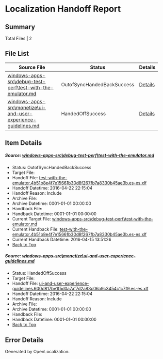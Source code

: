 # <a name='report-top'></a> Localization Handoff Report

## Summary
 Total Files | 2

## File List
 Source File | Status | Details 
 ----------- | ------ | ------- 
 [windows-apps-src\debug-test-perf\test-with-the-emulator.md](https://github.com/Microsoft/windows-apps/blob/0ecd53a1cbfe0efc4cef9bbb3ffac872247dd407/windows-apps-src/debug-test-perf/test-with-the-emulator.md) | OutofSyncHandedBackSuccess | [Details](#a47a00042725bcc0826e1371f1c35560b6e3db551952)
 [windows-apps-src\monetize\ui-and-user-experience-guidelines.md](https://github.com/Microsoft/windows-apps/blob/3a6011f5735d69b1981b2e4dbd3a154f5b6b182b/windows-apps-src/monetize/ui-and-user-experience-guidelines.md) | HandedOffSuccess | [Details](#e7ef8b3361baebbab243254f78b25d3f3404aa5e3299)

## Item Details
##### <a name='a47a00042725bcc0826e1371f1c35560b6e3db551952'></a> Source: [windows-apps-src\debug-test-perf\test-with-the-emulator.md](https://github.com/Microsoft/windows-apps/blob/0ecd53a1cbfe0efc4cef9bbb3ffac872247dd407/windows-apps-src/debug-test-perf/test-with-the-emulator.md)
* Status: OutofSyncHandedBackSuccess
* Target File: 
* Handoff File: [test-with-the-emulator.4b51b8e4f7e15661b30d8f267fb7a8330b45ae3b.es-es.xlf](https://github.com/Microsoft/WDG.handoff/blob/270af7e6a9792baa992544b2060baebc533edb6d/ol-handoff/Microsoft/windows-apps.es-es/master/test-with-the-emulator.4b51b8e4f7e15661b30d8f267fb7a8330b45ae3b.es-es.xlf)
* Handoff Datetime: 2016-04-22 22:15:04
* Handoff Reason: Include
* Archive File: 
* Archive Datetime: 0001-01-01 00:00:00
* Handback File: 
* Handback Datetime: 0001-01-01 00:00:00
* Current Target File: [windows-apps-src\debug-test-perf\test-with-the-emulator.md](https://github.com/Microsoft/windows-apps.es-es/blob/2fc4e3dd77794ecd0126027e25d1bd8f0b53f10f/windows-apps-src/debug-test-perf/test-with-the-emulator.md)
* Current Handback File: [test-with-the-emulator.4b51b8e4f7e15661b30d8f267fb7a8330b45ae3b.es-es.xlf](https://github.com/Microsoft/WDG.handback/blob/85886dfea9b9dfc1a03c6b2f970443bc94a0f2b1/ol-handback/Microsoft/windows-apps.es-es/master/test-with-the-emulator.4b51b8e4f7e15661b30d8f267fb7a8330b45ae3b.es-es.xlf)
* Current Handback Datetime: 2016-04-15 13:51:26
* [Back to Top](#report-top)

##### <a name='e7ef8b3361baebbab243254f78b25d3f3404aa5e3299'></a> Source: [windows-apps-src\monetize\ui-and-user-experience-guidelines.md](https://github.com/Microsoft/windows-apps/blob/3a6011f5735d69b1981b2e4dbd3a154f5b6b182b/windows-apps-src/monetize/ui-and-user-experience-guidelines.md)
* Status: HandedOffSuccess
* Target File: 
* Handoff File: [ui-and-user-experience-guidelines.600d817be1f5d0a7af7d2a83c06a9c3454c1c7f9.es-es.xlf](https://github.com/Microsoft/WDG.handoff/blob/270af7e6a9792baa992544b2060baebc533edb6d/ol-handoff/Microsoft/windows-apps.es-es/master/ui-and-user-experience-guidelines.600d817be1f5d0a7af7d2a83c06a9c3454c1c7f9.es-es.xlf)
* Handoff Datetime: 2016-04-22 22:15:04
* Handoff Reason: Include
* Archive File: 
* Archive Datetime: 0001-01-01 00:00:00
* Handback File: 
* Handback Datetime: 0001-01-01 00:00:00
* [Back to Top](#report-top)


## Error Details

Generated by OpenLocalization.
